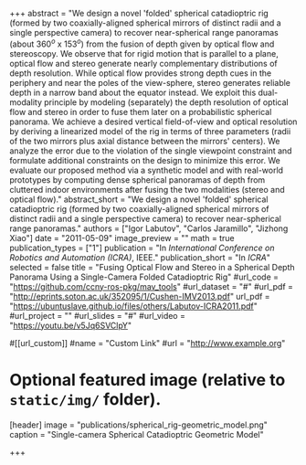 +++
abstract = "We design a novel 'folded' spherical catadioptric rig (formed by two coaxially-aligned spherical mirrors of distinct radii and a single perspective camera) to recover near-spherical range panoramas (about $360^o$ x $153^o$) from the fusion of depth given by optical flow and stereoscopy. We observe that for rigid motion that is parallel to a plane, optical flow and stereo generate nearly complementary distributions of depth resolution. While optical flow provides strong depth cues in the periphery and near the poles of the view-sphere, stereo generates reliable depth in a narrow band about the equator instead. We exploit this dual-modality principle by modeling (separately) the depth resolution of optical flow and stereo in order to fuse them later on a probabilistic spherical panorama. We achieve a desired vertical field-of-view and optical resolution by deriving a linearized model of the rig in terms of three parameters (radii of the two mirrors plus axial distance between the mirrors' centers). We analyze the error due to the violation of the single viewpoint constraint and formulate additional constraints on the design to minimize this error. We evaluate our proposed method via a synthetic model and with real-world prototypes by computing dense spherical panoramas of depth from cluttered indoor environments after fusing the two modalities (stereo and optical flow)."
abstract_short = "We design a novel 'folded' spherical catadioptric rig (formed by two coaxially-aligned spherical mirrors of distinct radii and a single perspective camera) to recover near-spherical range panoramas."
authors = ["Igor Labutov", "Carlos Jaramillo", "Jizhong Xiao"]
date = "2011-05-09"
image_preview = ""
math = true
publication_types = ["1"]
publication = "In *International Conference on Robotics and Automation (ICRA)*, IEEE."
publication_short = "In *ICRA*"
selected = false
title = "Fusing Optical Flow and Stereo in a Spherical Depth Panorama Using a Single-Camera Folded Catadioptric Rig"
#url_code = "https://github.com/ccny-ros-pkg/mav_tools"
#url_dataset = "#"
#url_pdf = "http://eprints.soton.ac.uk/352095/1/Cushen-IMV2013.pdf"
url_pdf = "https://ubuntuslave.github.io/files/others/Labutov-ICRA2011.pdf"
#url_project = ""
#url_slides = "#"
#url_video = "https://youtu.be/v5Jq6SVClpY"

#[[url_custom]]
#name = "Custom Link"
#url = "http://www.example.org"

# Optional featured image (relative to `static/img/` folder).
[header]
image = "publications/spherical_rig-geometric_model.png"
caption = "Single-camera Spherical Catadioptric Geometric Model"

+++